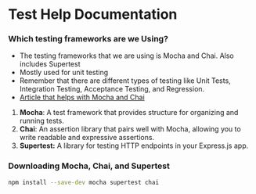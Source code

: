 # Test Help Documentation

### Which testing frameworks are we Using?
- The testing frameworks that we are using is Mocha and Chai. Also includes Supertest
- Mostly used for unit testing 
- Remember that there are different types of testing like Unit Tests, Integration Testing, Acceptance Testing, and Regression.
- [Article that helps with Mocha and Chai](https://www.browserstack.com/guide/unit-testing-for-nodejs-using-mocha-and-chai)

1. **Mocha**: A test framework that provides structure for organizing and running tests.
2. **Chai**: An assertion library that pairs well with Mocha, allowing you to write readable and expressive assertions.
3. **Supertest:** A library for testing HTTP endpoints in your Express.js app.

### Downloading Mocha, Chai, and Supertest
```bash
npm install --save-dev mocha supertest chai
```
